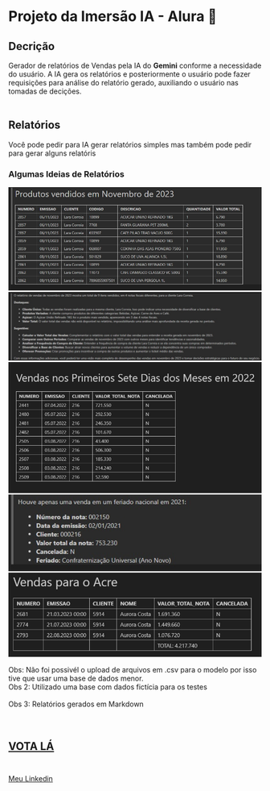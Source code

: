 # Projeto da Imersão IA - Alura 🤖


## Decrição
Gerador de relatórios de Vendas pela IA do **Gemini** conforme a necessidade do usuário. A IA gera os relatórios e posteriormente o usuário pode fazer requisições para análise do relatório gerado, auxiliando o usuário nas tomadas de decições.<br><br> 
## Relatórios
Você pode pedir para IA gerar relatórios simples mas também pode pedir para gerar alguns relatóris 

### Algumas Ideias de Relatórios

<img src="/img/relatorio1.jpg">
<img src="/img/analise1.jpg">
<img src="/img/relatorio2.jpg">
<img src="/img/relatorio3.jpg">
<img src="/img/relatorio4.jpg">

Obs: Não foi possivél o upload de arquivos em .csv para o modelo por isso tive que usar uma base de dados menor.<br>
Obs 2: Utilizado uma base com dados fictícia para os testes<br><br>
Obs 3: Relatórios gerados em Markdown<br><br><br>


## [VOTA LÁ](https://discord.com/channels/1228404913705451612/1228406162618060913/1238468352545132574)<br><br>

[Meu Linkedin](https://www.linkedin.com/in/daniel-frogel-9b266029a/)
